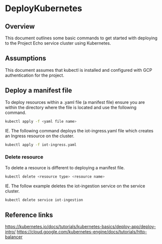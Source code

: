 # DeployKubernetes

## Overview
This document outlines some basic commands to get started with deploying to the Project Echo service cluster using Kubernetes.

## Assumptions
This document assumes that kubectl is installed and configured with GCP authentication for the project.

## Deploy a manifest file
To deploy resources within a .yaml file (a manifest file) ensure you are within the directory where the file is located and use the following command.

```sh
kubectl apply -f <yaml file name>
```

IE. The following command deploys the iot-ingress.yaml file which creates an Ingress resource on the cluster.

```sh
kubectl apply -f iot-ingress.yaml
```

### Delete resource
To delete a resource is different to deploying a manifest file.

```sh
kubectl delete <resource type> <resource name>
```

IE. The follow example deletes the iot-ingestion service on the service cluster.

```sh
kubectl delete service iot-ingestion
```

## Reference links
https://kubernetes.io/docs/tutorials/kubernetes-basics/deploy-app/deploy-intro/
https://cloud.google.com/kubernetes-engine/docs/tutorials/http-balancer
